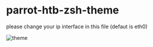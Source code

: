 # parrot-htb-zsh-theme

please change your ip interface in this file (defaut is eth0)

![theme](https://github.com/Lloyd-Leo/parrot-htb-zsh-theme/blob/main/theme.png)
